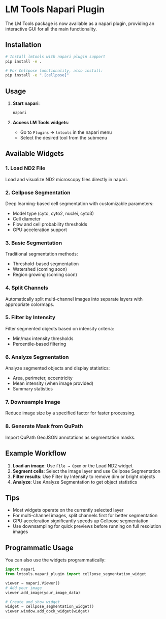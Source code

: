 # LM Tools Napari Plugin

The LM Tools package is now available as a napari plugin, providing an interactive GUI for all the main functionality.

## Installation

```bash
# Install lmtools with napari plugin support
pip install -e .

# For Cellpose functionality, also install:
pip install -e ".[cellpose]"
```

## Usage

1. **Start napari**:
   ```bash
   napari
   ```

2. **Access LM Tools widgets**:
   - Go to `Plugins` → `lmtools` in the napari menu
   - Select the desired tool from the submenu

## Available Widgets

### 1. Load ND2 File
Load and visualize ND2 microscopy files directly in napari.

### 2. Cellpose Segmentation
Deep learning-based cell segmentation with customizable parameters:
- Model type (cyto, cyto2, nuclei, cyto3)
- Cell diameter
- Flow and cell probability thresholds
- GPU acceleration support

### 3. Basic Segmentation
Traditional segmentation methods:
- Threshold-based segmentation
- Watershed (coming soon)
- Region growing (coming soon)

### 4. Split Channels
Automatically split multi-channel images into separate layers with appropriate colormaps.

### 5. Filter by Intensity
Filter segmented objects based on intensity criteria:
- Min/max intensity thresholds
- Percentile-based filtering

### 6. Analyze Segmentation
Analyze segmented objects and display statistics:
- Area, perimeter, eccentricity
- Mean intensity (when image provided)
- Summary statistics

### 7. Downsample Image
Reduce image size by a specified factor for faster processing.

### 8. Generate Mask from QuPath
Import QuPath GeoJSON annotations as segmentation masks.

## Example Workflow

1. **Load an image**: Use `File → Open` or the Load ND2 widget
2. **Segment cells**: Select the image layer and use Cellpose Segmentation
3. **Filter results**: Use Filter by Intensity to remove dim or bright objects
4. **Analyze**: Use Analyze Segmentation to get object statistics

## Tips

- Most widgets operate on the currently selected layer
- For multi-channel images, split channels first for better segmentation
- GPU acceleration significantly speeds up Cellpose segmentation
- Use downsampling for quick previews before running on full resolution images

## Programmatic Usage

You can also use the widgets programmatically:

```python
import napari
from lmtools.napari_plugin import cellpose_segmentation_widget

viewer = napari.Viewer()
# Add your image
viewer.add_image(your_image_data)

# Create and show widget
widget = cellpose_segmentation_widget()
viewer.window.add_dock_widget(widget)
```